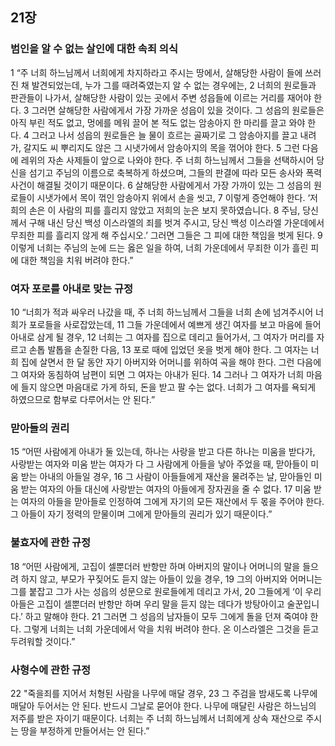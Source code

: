## 21장
### 범인을 알 수 없는 살인에 대한 속죄 의식
1 “주 너희 하느님께서 너희에게 차지하라고 주시는 땅에서, 살해당한 사람이 들에 쓰러진 채 발견되었는데, 누가 그를 때려죽였는지 알 수 없는 경우에는,
2 너희의 원로들과 판관들이 나가서, 살해당한 사람이 있는 곳에서 주변 성읍들에 이르는 거리를 재어야 한다.
3 그러면 살해당한 사람에게서 가장 가까운 성읍이 있을 것이다. 그 성읍의 원로들은 아직 부린 적도 없고, 멍에를 메워 끌어 본 적도 없는 암송아지 한 마리를 끌고 와야 한다.
4 그러고 나서 성읍의 원로들은 늘 물이 흐르는 골짜기로 그 암송아지를 끌고 내려가, 갈지도 씨 뿌리지도 않은 그 시냇가에서 암송아지의 목을 꺾어야 한다.
5 그런 다음에 레위의 자손 사제들이 앞으로 나와야 한다. 주 너희 하느님께서 그들을 선택하시어 당신을 섬기고 주님의 이름으로 축복하게 하셨으며, 그들의 판결에 따라 모든 송사와 폭력 사건이 해결될 것이기 때문이다.
6 살해당한 사람에게서 가장 가까이 있는 그 성읍의 원로들이 시냇가에서 목이 꺾인 암송아지 위에서 손을 씻고,
7 이렇게 증언해야 한다. ‘저희의 손은 이 사람의 피를 흘리지 않았고 저희의 눈은 보지 못하였습니다.
8 주님, 당신께서 구해 내신 당신 백성 이스라엘의 죄를 벗겨 주시고, 당신 백성 이스라엘 가운데에서 무죄한 피를 흘리지 않게 해 주십시오.’ 그러면 그들은 그 피에 대한 책임을 벗게 된다.
9 이렇게 너희는 주님의 눈에 드는 옳은 일을 하여, 너희 가운데에서 무죄한 이가 흘린 피에 대한 책임을 치워 버려야 한다.”
### 여자 포로를 아내로 맞는 규정
10 “너희가 적과 싸우러 나갔을 때, 주 너희 하느님께서 그들을 너희 손에 넘겨주시어 너희가 포로들을 사로잡았는데,
11 그들 가운데에서 예쁘게 생긴 여자를 보고 마음에 들어 아내로 삼게 될 경우,
12 너희는 그 여자를 집으로 데리고 들어가서, 그 여자가 머리를 자르고 손톱 발톱을 손질한 다음,
13 포로 때에 입었던 옷을 벗게 해야 한다. 그 여자는 너희 집에 살면서 한 달 동안 자기 아버지와 어머니를 위하여 곡을 해야 한다. 그런 다음에 그 여자와 동침하여 남편이 되면 그 여자는 아내가 된다.
14 그러나 그 여자가 너희 마음에 들지 않으면 마음대로 가게 하되, 돈을 받고 팔 수는 없다. 너희가 그 여자를 욕되게 하였으므로 함부로 다루어서는 안 된다.”
### 맏아들의 권리
15 “어떤 사람에게 아내가 둘 있는데, 하나는 사랑을 받고 다른 하나는 미움을 받다가, 사랑받는 여자와 미움 받는 여자가 다 그 사람에게 아들을 낳아 주었을 때, 맏아들이 미움 받는 아내의 아들일 경우,
16 그 사람이 아들들에게 재산을 물려주는 날, 맏아들인 미움 받는 여자의 아들 대신에 사랑받는 여자의 아들에게 장자권을 줄 수 없다.
17 미움 받는 여자의 아들을 맏아들로 인정하여 그에게 자기의 모든 재산에서 두 몫을 주어야 한다. 그 아들이 자기 정력의 맏물이며 그에게 맏아들의 권리가 있기 때문이다.”
### 불효자에 관한 규정
18 “어떤 사람에게, 고집이 셀뿐더러 반항만 하며 아버지의 말이나 어머니의 말을 들으려 하지 않고, 부모가 꾸짖어도 듣지 않는 아들이 있을 경우,
19 그의 아버지와 어머니는 그를 붙잡고 그가 사는 성읍의 성문으로 원로들에게 데리고 가서,
20 그들에게 ‘이 우리 아들은 고집이 셀뿐더러 반항만 하며 우리 말을 듣지 않는 데다가 방탕아이고 술꾼입니다.’ 하고 말해야 한다.
21 그러면 그 성읍의 남자들이 모두 그에게 돌을 던져 죽여야 한다. 그렇게 너희는 너희 가운데에서 악을 치워 버려야 한다. 온 이스라엘은 그것을 듣고 두려워할 것이다.”
### 사형수에 관한 규정
22 "죽을죄를 지어서 처형된 사람을 나무에 매달 경우,
23 그 주검을 밤새도록 나무에 매달아 두어서는 안 된다. 반드시 그날로 묻어야 한다. 나무에 매달린 사람은 하느님의 저주를 받은 자이기 때문이다. 너희는 주 너희 하느님께서 너희에게 상속 재산으로 주시는 땅을 부정하게 만들어서는 안 된다.”
